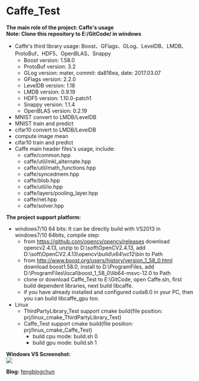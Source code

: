 # Caffe_Test
**The main role of the project: Caffe's usage**  
**Note: Clone this repository to E:/GitCode/ in windows**
- Caffe's third library usage: Boost、GFlags、GLog、LevelDB、LMDB、ProtoBuf、HDF5、OpenBLAS、Snappy
	- Boost version: 1.58.0
	- ProtoBuf version: 3.2
	- GLog version: mater, commit: da816ea, date: 2017.03.07
	- GFlags version: 2.2.0
	- LevelDB version: 1.18
	- LMDB version: 0.9.19
	- HDF5 version: 1.10.0-patch1
	- Snappy version: 1.1.4
	- OpenBLAS version: 0.2.19
- MNIST convert to LMDB/LevelDB
- MNIST train and predict
- cifar10 convert to LMDB/LevelDB
- compute image mean
- cifar10 train and predict
- Caffe main header files's usage, include:
    - caffe/common.hpp
    - caffe/util/mkl_alternate.hpp
    - caffe/util/math_functions.hpp
	- caffe/syncedmem.hpp
	- caffe/blob.hpp
	- caffe/util/io.hpp
	- caffe/layers/pooling_layer.hpp
	- caffe/net.hpp
	- caffe/solver.hpp

**The project support platform:**
- windows7/10 64 bits: It can be directly build with VS2013 in windows7/10 64bits, compile step:
	- from https://github.com/opencv/opencv/releases download opencv2.4.13, unzip to D:\soft\OpenCV2.4.13, add D:\soft\OpenCV2.4.13\opencv\build\x64\vc12\bin to Path
	- from http://www.boost.org/users/history/version_1_58_0.html download boost1.58.0, install to D:\ProgramFiles, add D:\ProgramFiles\local\boost_1_58_0\lib64-msvc-12.0 to Path
	- clone or download Caffe_Test to E:\GitCode, open Caffe.sln, first build dependent libraries, next build libcaffe.
	- if you have already installed and configured cuda8.0 in your PC, then you can build libcaffe_gpu too.
- Linux
	- ThirdPartyLibrary_Test support cmake build(file position: prj/linux_cmake_ThirdPartyLibrary_Test)
	- Caffe_Test support cmake build(file position: prj/linux_cmake_Caffe_Test)
		- build cpu mode: build.sh 0
		- build gpu mode: build.sh 1

**Windows VS Screenshot:**  
![](https://github.com/fengbingchun/Caffe_Test/blob/master/prj/x86_x64_vc12/Screenshot.png)

**Blog:** [fengbingchun](http://blog.csdn.net/fengbingchun/article/category/3185663)
